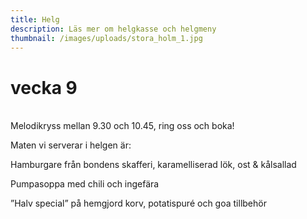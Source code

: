 ```yaml
---
title: Helg
description: Läs mer om helgkasse och helgmeny
thumbnail: /images/uploads/stora_holm_1.jpg
---
```

# vecka 9

\
Melodikryss mellan 9.30 och 10.45, ring oss och boka!

Maten vi serverar i helgen är:

Hamburgare från bondens skafferi, karamelliserad lök, ost & kålsallad

Pumpasoppa med chili och ingefära

”Halv special” på hemgjord korv, potatispuré och goa tillbehör